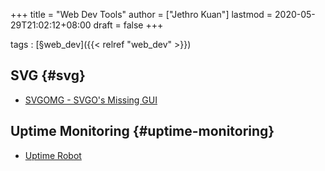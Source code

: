 +++
title = "Web Dev Tools"
author = ["Jethro Kuan"]
lastmod = 2020-05-29T21:02:12+08:00
draft = false
+++

tags
: [§web\_dev]({{< relref "web_dev" >}})

## SVG {#svg}

- [SVGOMG - SVGO's Missing GUI](https://jakearchibald.github.io/svgomg/)

## Uptime Monitoring {#uptime-monitoring}

- [Uptime Robot](https://uptimerobot.com)
